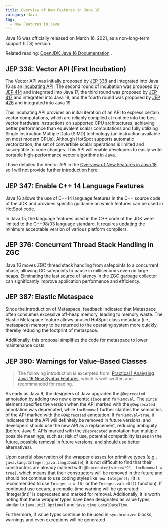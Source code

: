 ```yaml
---
title: Overview of New Features in Java 16
category: Java
tag:
  - New Features in Java
---
```


Java 16 was officially released on March 16, 2021, as a non-long-term support (LTS) version.

Related reading: [OpenJDK Java 16 Documentation](https://openjdk.java.net/projects/jdk/16/) .

## JEP 338: Vector API (First Incubation)

The Vector API was initially proposed by [JEP 338](https://openjdk.java.net/jeps/338) and integrated into Java 16 as an [incubating API](http://openjdk.java.net/jeps/11). The second round of incubation was proposed by [JEP 414](https://openjdk.java.net/jeps/414) and integrated into Java 17, the third round was proposed by [JEP 417](https://openjdk.java.net/jeps/417) and integrated into Java 18, and the fourth round was proposed by [JEP 426](https://openjdk.java.net/jeps/426) and integrated into Java 19.

This incubating API provides an initial iteration of an API to express certain vector computations, which are reliably compiled at runtime into the best vector hardware instructions on supported CPU architectures, achieving better performance than equivalent scalar computations and fully utilizing Single Instruction Multiple Data (SIMD) technology (an instruction available on most modern CPUs). Although HotSpot supports automatic vectorization, the set of convertible scalar operations is limited and susceptible to code changes. This API will enable developers to easily write portable high-performance vector algorithms in Java.

I have detailed the Vector API in the [Overview of New Features in Java 18](./java18.md), so I will not provide further introduction here.

## JEP 347: Enable C++ 14 Language Features

Java 16 allows the use of C++14 language features in the C++ source code of the JDK and provides specific guidance on which features can be used in HotSpot code.

In Java 15, the language features used in the C++ code of the JDK were limited to the C++98/03 language standard. It requires updating the minimum acceptable version of various platform compilers.

## JEP 376: Concurrent Thread Stack Handling in ZGC

Java 16 moves ZGC thread stack handling from safepoints to a concurrent phase, allowing GC safepoints to pause in milliseconds even on large heaps. Eliminating the last source of latency in the ZGC garbage collector can significantly improve application performance and efficiency.

## JEP 387: Elastic Metaspace

Since the introduction of Metaspace, feedback indicated that Metaspace often consumes excessive off-heap memory, leading to memory waste. The Elastic Metaspace feature allows unused HotSpot class metadata (i.e., metaspace) memory to be returned to the operating system more quickly, thereby reducing the footprint of metaspace.

Additionally, this proposal simplifies the code for metaspace to lower maintenance costs.

## JEP 390: Warnings for Value-Based Classes

> The following introduction is excerpted from: [Practical | Analyzing Java 16 New Syntax Features](https://xie.infoq.cn/article/8304c894c4e38318d38ceb116), which is well-written and recommended for reading.

As early as Java 9, the designers of Java upgraded the `@Deprecated` annotation by adding two new elements: `since` and `forRemoval`. The `since` element specifies the version when the API marked with the `@Deprecated` annotation was deprecated, while `forRemoval` further clarifies the semantics of the API marked with the `@Deprecated` annotation. If `forRemoval=true`, it indicates that the API will definitely be removed in future versions, and developers should use the new API as a replacement, reducing ambiguity (before Java 9, APIs marked with the `@Deprecated` annotation had multiple possible meanings, such as: risk of use, potential compatibility issues in the future, possible removal in future versions, and should use better alternatives).

Upon careful observation of the wrapper classes for primitive types (e.g., `java.lang.Integer`, `java.lang.Double`), it is not difficult to find that their constructors are already marked with `@Deprecated(since="9", forRemoval = true)`, which means that their constructors will be removed in the future and should not continue to use coding styles like `new Integer();` (it is recommended to use `Integer a = 10;` or the `Integer.valueOf()` function). If continued use occurs, a compile-time warning will be generated: 'Integer(int)' is deprecated and marked for removal. Additionally, it is worth noting that these wrapper types have been designated as value types, similar to `java.util.Optional` and `java.time.LocalDateTime`.

Furthermore, if value types continue to be used in `synchronized` blocks, warnings and even exceptions will be generated
